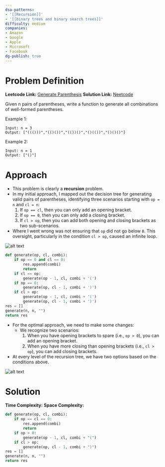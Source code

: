 ```yaml
---
dsa-patterns: 
- '[[Recursion]]'
- '[[binary trees and binary search trees]]'
difficulty: medium
companies: 
- Amazon
- Google
- Apple 
- Microsoft
- Facebook
dg-publish: true
---
```

# Problem Definition

**Leetcode Link:** [Generate Parenthesis](https://leetcode.com/problems/generate-parentheses/description/)
**Solution Link:** [Neetcode](https://www.youtube.com/watch?v=s9fokUqJ76A) 

Given n pairs of parentheses, write a function to generate all combinations of well-formed parentheses.

Example 1:
```
Input: n = 3
Output: ["((()))","(()())","(())()","()(())","()()()"]
```

Example 2:
```
Input: n = 1
Output: ["()"]
```

# Approach 

- This problem is clearly a **recursion** problem.
- In my initial approach, I mapped out the decision tree for generating valid pairs of parentheses, identifying three scenarios starting with `op = n` and `cl = n`:
    1. If `op == cl`, then you can only add an opening bracket.
    2. If `op == 0`, then you can only add a closing bracket.
    3. If `cl > op`, then you can add both opening and closing brackets as two sub-scenarios.
- Where I went wrong was not ensuring that `op` did not go below `0`. This oversight, particularly in the condition `cl > op`, caused an infinite loop.

![alt text](DSA-Problems/Recursion/Medium/image.png)

```python
def generate(op, cl, combi):
    if op == 0 and cl == 0:
        res.append(combi)
        return
    if cl == op:
        generate(op - 1, cl, combi + '(')
    if op == 0:
        generate(op, cl - 1, combi + ')')
    if cl > op:
        generate(op - 1, cl, combi + '(')
        generate(op, cl - 1, combi + ')')
res = []
generate(n, n, "")
return res
```

- For the optimal approach, we need to make some changes:
    - We recognize two scenarios:
        1. When you have opening brackets to spare (i.e., `op > 0`), you can add an opening bracket.
        2. When you have more closing than opening brackets (i.e., `cl > op`), you can add closing brackets.
- At every level of the recursion tree, we have two options based on the conditions above.

![alt text](DSA-Problems/Recursion/Medium/image-1.png)

# Solution

**Time Complexity:** 
**Space Complexity:**

```python
def generate(op, cl, combi):
    if op == cl == 0:
        res.append(combi)
        return
    if op > 0:
        generate(op - 1, cl, combi + "(")
    if cl > op:
        generate(op, cl - 1, combi + ")")
res = []
generate(n, n, "")
return res
```